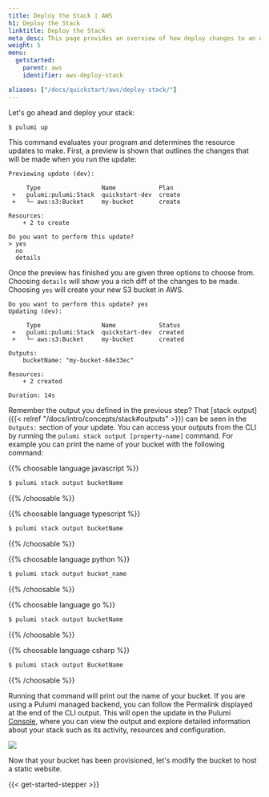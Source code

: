 ```yaml
---
title: Deploy the Stack | AWS
h1: Deploy the Stack
linktitle: Deploy the Stack
meta_desc: This page provides an overview of how deploy changes to an AWS project.
weight: 5
menu:
  getstarted:
    parent: aws
    identifier: aws-deploy-stack

aliases: ["/docs/quickstart/aws/deploy-stack/"]
---
```


Let's go ahead and deploy your stack:

```bash
$ pulumi up
```

This command evaluates your program and determines the resource updates to make. First, a preview is shown that outlines the changes that will be made when you run the update:

```
Previewing update (dev):

     Type                 Name            Plan
 +   pulumi:pulumi:Stack  quickstart-dev  create
 +   └─ aws:s3:Bucket     my-bucket       create

Resources:
    + 2 to create

Do you want to perform this update?
> yes
  no
  details
```

Once the preview has finished you are given three options to choose from. Choosing `details` will show you a rich diff of the changes to be made. Choosing `yes` will create your new S3 bucket in AWS.

```
Do you want to perform this update? yes
Updating (dev):

     Type                 Name            Status
 +   pulumi:pulumi:Stack  quickstart-dev  created
 +   └─ aws:s3:Bucket     my-bucket       created

Outputs:
    bucketName: "my-bucket-68e33ec"

Resources:
    + 2 created

Duration: 14s
```

Remember the output you defined in the previous step? That [stack output]({{< relref "/docs/intro/concepts/stack#outputs" >}}) can be seen in the `Outputs:` section of your update. You can access your outputs from the CLI by running the `pulumi stack output [property-name]` command. For example you can print the name of your bucket with the following command:

{{% choosable language javascript %}}

```bash
$ pulumi stack output bucketName
```

{{% /choosable %}}

{{% choosable language typescript %}}

```bash
$ pulumi stack output bucketName
```

{{% /choosable %}}

{{% choosable language python %}}

```bash
$ pulumi stack output bucket_name
```

{{% /choosable %}}

{{% choosable language go %}}

```bash
$ pulumi stack output bucketName
```

{{% /choosable %}}

{{% choosable language csharp %}}

```bash
$ pulumi stack output BucketName
```

{{% /choosable %}}

Running that command will print out the name of your bucket. If you are using a Pulumi managed backend, you can follow the Permalink displayed at the end of the CLI output. This will open the update in the Pulumi [Console](https://app.pulumi.com), where you can view the output and explore detailed information about your stack such as its activity, resources and configuration.

<img src="/images/getting-started/console-update.png">


Now that your bucket has been provisioned, let's modify the bucket to host a static website.

{{< get-started-stepper >}}
